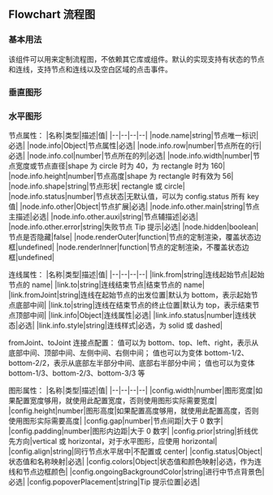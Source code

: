 <div class="demo-header">
<p class="overviewicon">
  <span class="wapi-container-panel"/>
</p>

## Flowchart 流程图

<nova-uxlink widget-name="Panel"></nova-uxlink>

</div>

### 基本用法

该组件可以用来定制流程图，不依赖其它库或组件。默认的实现支持有状态的节点和连线，支持节点和连线以及空白区域的点击事件。

### 垂直图形

<nova-demo-view link="flowchart/basic-usage.vue"></nova-demo-view>

### 水平图形

<nova-demo-view link="flowchart/horizon.vue"></nova-demo-view>

节点属性：
|名称|类型|描述|值|
|--|--|--|--|
|node.name|string|节点唯一标识|必选|
|node.info|Object|节点属性|必选|
|node.info.row|number|节点所在的行|必选|
|node.info.col|number|节点所在的列|必选|
|node.info.width|number|节点宽度或节点直径|shape 为 circle 时为 40，为 rectangle 时为 160|
|node.info.height|number|节点高度|shape 为 rectangle 时有效为 56|
|node.info.shape|string|节点形状| rectangle 或 circle|
|node.info.status|number|节点状态|无默认值，可以为 config.status 所有 key 值|
|node.info.other|Object|节点扩展|必选|
|node.info.other.main|string|节点主描述|必选|
|node.info.other.auxi|string|节点辅描述|必选|
|node.info.other.error|string|失败节点 Tip 提示|必选|
|node.hidden|boolean|节点是否隐藏|false|
|node.renderOuter|function|节点的定制渲染，覆盖状态边框|undefined|
|node.renderInner|function|节点的定制渲染，不覆盖状态边框|undefined|

连线属性：
|名称|类型|描述|值|
|--|--|--|--|
|link.from|string|连线起始节点|起始节点的 name|
|link.to|string|连线结束节点|结束节点的 name|
|link.fromJoint|string|连线在起始节点的出发位置|默认为 bottom，表示起始节点底部中间|
|link.to|string|连线在结束节点的终止位置|默认为 top，表示结束节点顶部中间|
|link.info|Object|连线属性|必选|
|link.info.status|number|连线状态|必选|
|link.info.style|string|连线样式|必选，为 solid 或 dashed|

fromJoint、toJoint 连接点配置：
值可以为 bottom、top、left、right，表示从底部中间、顶部中间、左侧中间、右侧中间；
值也可以为变体 bottom-1/2、bottom-2/2，表示从底部左半部分中间、底部右半部分中间；
值也可以为变体 bottom-1/3、bottom-2/3、bottom-3/3 等

图形属性：
|名称|类型|描述|值|
|--|--|--|--|
|config.width|number|图形宽度|如果配置宽度够用，就使用此配置宽度，否则使用图形实际需要宽度|
|config.height|number|图形高度|如果配置高度够用，就使用此配置高度，否则使用图形实际需要高度|
|config.gap|number|节点间距|大于 0 数字|
|config.padding|number|图形内边距|大于 0 数字|
|config.prior|string|折线优先方向|vertical 或 horizontal，对于水平图形，应使用 horizontal|
|config.align|string|同行节点水平居中|不配置或 center|
|config.status|Object|状态值和名称映射|必选|
|config.colors|Object|状态值和颜色映射|必选，作为连线和节点边框颜色|
|config.ongoingBackgroundColor|string|进行中节点背景色|必选|
|config.popoverPlacement|string|Tip 提示位置|必选|
<br />
